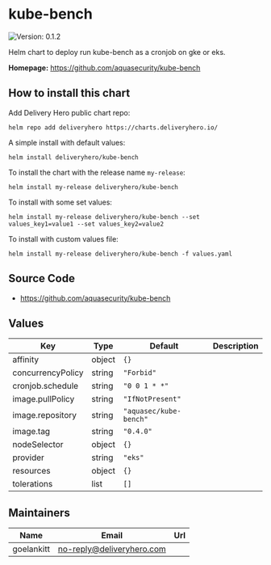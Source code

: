 # kube-bench

![Version: 0.1.2](https://img.shields.io/badge/Version-0.1.2-informational?style=flat-square)

Helm chart to deploy run kube-bench as a cronjob on gke or eks.

**Homepage:** <https://github.com/aquasecurity/kube-bench>

## How to install this chart

Add Delivery Hero public chart repo:

```console
helm repo add deliveryhero https://charts.deliveryhero.io/
```

A simple install with default values:

```console
helm install deliveryhero/kube-bench
```

To install the chart with the release name `my-release`:

```console
helm install my-release deliveryhero/kube-bench
```

To install with some set values:

```console
helm install my-release deliveryhero/kube-bench --set values_key1=value1 --set values_key2=value2
```

To install with custom values file:

```console
helm install my-release deliveryhero/kube-bench -f values.yaml
```

## Source Code

* <https://github.com/aquasecurity/kube-bench>

## Values

| Key | Type | Default | Description |
|-----|------|---------|-------------|
| affinity | object | `{}` |  |
| concurrencyPolicy | string | `"Forbid"` |  |
| cronjob.schedule | string | `"0 0 1 * *"` |  |
| image.pullPolicy | string | `"IfNotPresent"` |  |
| image.repository | string | `"aquasec/kube-bench"` |  |
| image.tag | string | `"0.4.0"` |  |
| nodeSelector | object | `{}` |  |
| provider | string | `"eks"` |  |
| resources | object | `{}` |  |
| tolerations | list | `[]` |  |

## Maintainers

| Name | Email | Url |
| ---- | ------ | --- |
| goelankitt | no-reply@deliveryhero.com |  |
